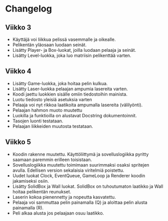 # Changelog

## Viikko 3

- Käyttäjä voi liikkua pelissä vasemmalle ja oikealle.
- Pelikentän yläosaan luodaan seinät.
- Lisätty Player- ja Box-luokat, joilla luodaan pelaaja ja seinät.
- Lisätty Level-luokka, joka luo matriisin pelikenttää varten.

## Viikko 4

- Lisätty Game-luokka, joka hoitaa pelin kulkua.
- Lisätty Laser-luokka pelaajan ampumia lasereita varten.
- Koodi jaettu luokkien sisälle omiin tiedostoihin mainista.
- Luotu tiedosto yleisiä asetuksia varten
- Pelaaja voi nyt rikkoa laatikoita ampumalla lasereita (välilyönti).
- Pelaajan hahmon muoto muutettu
- Luokilla ja funktioilla on alustavat Docstring dokumentoinnit.
- Tasojen luonti testataan.
- Pelaajan liikkeiden muutosta testataan.

## Viikko 5

- Koodin rakenne muutettu. Käyttöliittymä ja sovelluslogiikka pyritty saamaan paremmin erilleen toisistaan.
- Sovelluslogiikka muutettu toimimaan suurimmaksi osaksi spritejen avulla. Edellisen version sekalaisia viritelmiä poistettu.
- Uudet luokat Clock, EventQueue, GameLoop ja Renderer koodin jakamiseksi osiin.
- Lisätty SolidBox ja Wall luokat. SolidBox on tuhoutumaton laatikko ja Wall hoitaa pelikentän reunukset.
- Laserin kokoa pienennetty ja nopeutta kasvatettu.
- Pelaaja voi sammuttaa pelin painamalla (Q) ja aloittaa pelin alusta painamalla (R).
- Peli alkaa alusta jos pelaajaan osuu laatikko.